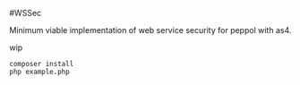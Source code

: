 #WSSec

Minimum viable implementation of web service security for peppol with as4.

wip

```
composer install
php example.php
```